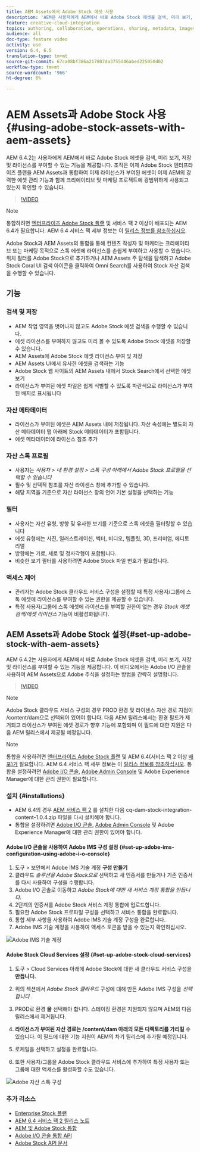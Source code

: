 ```yaml
---
title: AEM Assets에서 Adobe Stock 에셋 사용
description: 'AEM은 사용자에게 AEM에서 바로 Adobe Stock 에셋을 검색, 미리 보기, 저장 및 라이선스를 부여할 수 있는 기능을 제공합니다. 조직은 이제 Adobe Stock 엔터프라이즈 플랜을 AEM Assets과 통합하여 이제 라이선스가 부여된 에셋이 이제 AEM의 강력한 에셋 관리 기능과 함께 크리에이티브 및 마케팅 프로젝트에 광범위하게 사용되고 있는지 확인할 수 있습니다. '
feature: creative-cloud-integration
topics: authoring, collaboration, operations, sharing, metadata, images, stock
audience: all
doc-type: feature video
activity: use
version: 6.4, 6.5
translation-type: tm+mt
source-git-commit: 67ca08bf386a217807da3755d46abed225050d02
workflow-type: tm+mt
source-wordcount: '966'
ht-degree: 6%

---
```



# AEM Assets과 Adobe Stock 사용{#using-adobe-stock-assets-with-aem-assets}

AEM 6.4.2는 사용자에게 AEM에서 바로 Adobe Stock 에셋을 검색, 미리 보기, 저장 및 라이선스를 부여할 수 있는 기능을 제공합니다. 조직은 이제 Adobe Stock 엔터프라이즈 플랜을 AEM Assets과 통합하여 이제 라이선스가 부여된 에셋이 이제 AEM의 강력한 에셋 관리 기능과 함께 크리에이티브 및 마케팅 프로젝트에 광범위하게 사용되고 있는지 확인할 수 있습니다.

>[!VIDEO](https://video.tv.adobe.com/v/24678/?quality=9&learn=on)

>[!NOTE]
>
>통합하려면 [엔터프라이즈 Adobe Stock 플랜](https://landing.adobe.com/en/na/products/creative-cloud/ctir-4625-stock-for-enterprise/index.html) 및 서비스 팩 2 이상이 배포되는 AEM 6.4가 필요합니다. AEM 6.4 서비스 팩 세부 정보는 이 [릴리스 정보를 참조하십시오](https://helpx.adobe.com/kr/experience-manager/6-4/release-notes/sp-release-notes.html).

Adobe Stock과 AEM Assets의 통합을 통해 컨텐츠 작성자 및 마케터는 크리에이티브 또는 마케팅 목적으로 스톡 에셋에 라이선스를 손쉽게 부여하고 사용할 수 있습니다. 위치 필터를 Adobe Stock으로 추가하거나 AEM Assets 주 탐색을 탐색하고 Adobe Stock Coral UI 검색 아이콘을 클릭하여 Omni Search를 사용하여 Stock 자산 검색을 수행할 수 있습니다.

## 기능

### 검색 및 저장

* AEM 작업 영역을 벗어나지 않고도 Adobe Stock 에셋 검색을 수행할 수 있습니다.
* 에셋 라이선스를 부여하지 않고도 미리 볼 수 있도록 Adobe Stock 에셋을 저장할 수 있습니다.
* AEM Assets에 Adobe Stock 에셋 라이선스 부여 및 저장
* AEM Assets UI에서 유사한 에셋을 검색하는 기능
* Adobe Stock 웹 사이트의 AEM Assets 내에서 Stock Search에서 선택한 에셋 보기
* 라이선스가 부여된 에셋 파일은 쉽게 식별할 수 있도록 파란색으로 라이선스가 부여된 배지로 표시됩니다

### 자산 메타데이터

* 라이선스가 부여된 에셋은 AEM Assets 내에 저장됩니다. 자산 속성에는 별도의 자산 메타데이터 탭 아래에 Stock 메타데이터가 포함됩니다.
* 에셋 메타데이터에 라이선스 참조 추가

### 자산 스톡 프로필

* 사용자는 *사용자 > 내 환경 설정 > 스톡 구성 아래에서 Adobe Stock 프로필을 선택할 수 있습니다*
* 필수 및 선택적 참조를 자산 라이센스 창에 추가할 수 있습니다.
* 해당 지역을 기준으로 자산 라이선스 창의 언어 기본 설정을 선택하는 기능

### 필터

* 사용자는 자산 유형, 방향 및 유사한 보기를 기준으로 스톡 에셋을 필터링할 수 있습니다
* 에셋 유형에는 사진, 일러스트레이션, 벡터, 비디오, 템플릿, 3D, 프리미엄, 에디토리얼
* 방향에는 가로, 세로 및 정사각형이 포함됩니다.
* 비슷한 보기 필터를 사용하려면 Adobe Stock 파일 번호가 필요합니다.

### 액세스 제어

* 관리자는 Adobe Stock 클라우드 서비스 구성을 설정할 때 특정 사용자/그룹에 스톡 에셋에 라이선스를 부여할 수 있는 권한을 제공할 수 있습니다.
* 특정 사용자/그룹에 스톡 에셋에 라이선스를 부여할 권한이 없는 경우 *Stock 에셋 검색/에셋 라이선스* 기능이 비활성화됩니다.

## AEM Assets과 Adobe Stock 설정{#set-up-adobe-stock-with-aem-assets}

AEM 6.4.2는 사용자에게 AEM에서 바로 Adobe Stock 에셋을 검색, 미리 보기, 저장 및 라이선스를 부여할 수 있는 기능을 제공합니다. 이 비디오에서는 Adobe I/O 콘솔을 사용하여 AEM Assets으로 Adobe 주식을 설정하는 방법을 간략히 설명합니다.

>[!VIDEO](https://video.tv.adobe.com/v/25043/?quality=12&learn=on)

>[!NOTE]
>
>Adobe Stock 클라우드 서비스 구성의 경우 PROD 환경 및 라이센스 자산 경로 지점이 /content/dam으로 선택되어 있어야 합니다. 다음 AEM 릴리스에서는 환경 필드가 제거되고 라이선스가 부여된 에셋 경로가 향후 기능에 포함되며 이 필드에 대한 지원은 다음 AEM 릴리스에서 제공될 예정입니다.

>[!NOTE]
>
>통합을 사용하려면 [엔터프라이즈 Adobe Stock 플랜](https://landing.adobe.com/en/na/products/creative-cloud/ctir-4625-stock-for-enterprise/index.html) 및 AEM 6.4(서비스 팩 2 이상 [배포)가](https://www.adobeaemcloud.com/content/marketplace/marketplaceProxy.html?packagePath=/content/companies/public/adobe/packages/cq640/servicepack/AEM-6.4.2.0) 필요합니다. AEM 6.4 서비스 팩 세부 정보는 이 [릴리스 정보를 참조하십시오](https://helpx.adobe.com/kr/experience-manager/6-4/release-notes/sp-release-notes.html). 통합을 설정하려면 [Adobe I/O 콘솔](https://console.adobe.io/), [Adobe Admin Console](https://adminconsole.adobe.com/) 및 Adobe Experience Manager에 대한 관리 권한이 필요합니다.

### 설치 {#installations}

* AEM 6.4의 경우 [AEM 서비스 팩 2](https://www.adobeaemcloud.com/content/marketplace/marketplaceProxy.html?packagePath=/content/companies/public/adobe/packages/cq640/servicepack/AEM-6.4.2.0) 를 설치한 다음 cq-dam-stock-integration-content-1.0.4.zip 파일을 다시 설치해야 합니다.
* 통합을 설정하려면 [Adobe I/O 콘솔](https://console.adobe.io/), [Adobe Admin Console](https://adminconsole.adobe.com/) 및 Adobe Experience Manager에 대한 관리 권한이 있어야 합니다.

#### Adobe I/O 콘솔을 사용하여 Adobe IMS 구성 설정 {#set-up-adobe-ims-configuration-using-adobe-i-o-console}

1. 도구 > 보안에서 Adobe IMS 기술 계정 **구성 만들기**
2. 클라우드 *솔루션을* *Adobe Stock으로* 선택하고 새 인증서를 만들거나 기존 인증서를 다시 사용하여 구성을 수행합니다.
3. Adobe I/O 콘솔로 이동하고 *Adobe Stock에 대한 새 서비스 계정 통합을 만듭니다*.
4. 2단계의 인증서를 Adobe Stock 서비스 계정 통합에 업로드합니다.
5. 필요한 Adobe Stock 프로파일 구성을 선택하고 서비스 통합을 완료합니다.
6. 통합 세부 사항을 사용하여 Adobe IMS 기술 계정 구성을 완료합니다.
7. Adobe IMS 기술 계정을 사용하여 액세스 토큰을 받을 수 있는지 확인하십시오.

![Adobe IMS 기술 계정](assets/screen_shot_2018-10-22at12219pm.png)

#### Adobe Stock Cloud Services 설정 {#set-up-adobe-stock-cloud-services}

1. 도구 > Cloud Services 아래에 Adobe Stock에 대한 새 클라우드 서비스 구성을 **만듭니다.**
2. 위의 섹션에서 *Adobe Stock 클라우드* 구성에 대해 만든 Adobe IMS 구성을 *선택합니다* .

3. PROD로 환경 **을** 선택해야 합니다. 스테이징 환경은 지원되지 않으며 AEM의 다음 릴리스에서 제거됩니다.
4. **라이선스가 부여된 자산 경로는 /content/dam 아래의 모든 디렉토리를 가리킬** 수 있습니다. 이 필드에 대한 기능 지원이 AEM의 차기 릴리스에 추가될 예정입니다.
5. 로케일을 선택하고 설정을 완료합니다.
6. 또한 사용자/그룹을 Adobe Stock 클라우드 서비스에 추가하여 특정 사용자 또는 그룹에 대한 액세스를 활성화할 수도 있습니다.

![Adobe 자산 스톡 구성](assets/screen_shot_2018-10-22at12425pm.png)

### 추가 리소스

* [Enterprise Stock 플랜](https://landing.adobe.com/en/na/products/creative-cloud/ctir-4625-stock-for-enterprise/index.html)
* [AEM 6.4 서비스 팩 2 릴리스 노트](https://helpx.adobe.com/kr/experience-manager/6-4/release-notes/sp-release-notes.html)
* [AEM 및 Adobe Stock 통합](https://helpx.adobe.com/experience-manager/6-5/assets/using/aem-assets-adobe-stock.html#IntegrateAEMandAdobeStock)
* [Adobe I/O 콘솔 통합 API](https://www.adobe.io/apis/cloudplatform/console/authentication/gettingstarted.html)
* [Adobe Stock API 문서](https://www.adobe.io/apis/creativecloud/stock/docs.html)